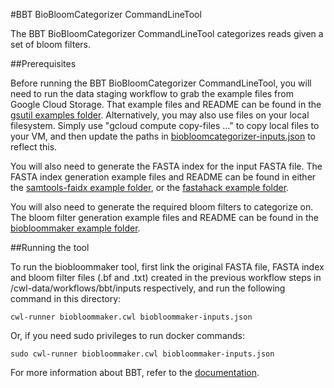 #BBT BioBloomCategorizer CommandLineTool

The BBT BioBloomCategorizer CommandLineTool categorizes reads given a set of bloom filters.

##Prerequisites

Before running the BBT BioBloomCategorizer CommandLineTool, you will need to run the data staging workflow to grab the example files from Google Cloud Storage.  That example files and README can be found in the [gsutil examples folder](../../gsutil).  Alternatively, you may also use files on your local filesystem.  Simply use "gcloud compute copy-files ..." to copy local files to your VM, and then update the paths in [biobloomcategorizer-inputs.json](./biobloomcategorizer-inputs.json) to reflect this.

You will also need to generate the FASTA index for the input FASTA file. The FASTA index generation example files and README can be found in either the [samtools-faidx example folder](../../samtools/samtools-faix), or the [fastahack example folder](../../fastahack).

You will also need to generate the required bloom filters to categorize on.  The bloom filter generation example files and README can be found in the [biobloommaker example folder](../biobloommaker).

##Running the tool

To run the biobloommaker tool, first link the original FASTA file, FASTA index and bloom filter files (.bf and .txt) created in the previous workflow steps in /cwl-data/workflows/bbt/inputs respectively, and run the following command in this directory:

```
cwl-runner biobloommaker.cwl biobloommaker-inputs.json
```

Or, if you need sudo privileges to run docker commands:

```
sudo cwl-runner biobloommaker.cwl biobloommaker-inputs.json
```

For more information about BBT, refer to the [documentation](https://github.com/bcgsc/biobloom/).
